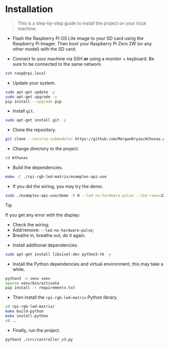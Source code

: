 # Installation

> This is a step-by-step guide to install the project on your local machine.

- Flash the Raspberry Pi OS Lite image to your SD card using the Raspberry Pi Imager. Then boot your Raspberry Pi Zero 2W (or any other model) with the SD card.

- Connect to your machine via SSH **or** using a monitor + keyboard. Be sure to be connected to the same network.

```bash
ssh rasp@rpi.local
```

- Update your system.

```bash
sudo apt-get update -y
sudo apt-get upgrade -y
pip install --upgrade pip
```

- Install `git`.

```bash
sudo apt-get install git -y
```

- Clone the repository.

```bash
git clone --recurse-submodules https://github.com/MorganKryze/Athunas.git
```

- Change directory to the project.

```bash
cd Athunas
```

- Build the dependencies.

```bash
make -C ./rpi-rgb-led-matrix/examples-api-use
```

- If you did the wiring, you may try the demo.

```bash
sudo ./examples-api-use/demo -D 0 --led-no-hardware-pulse --led-rows=32 --led-cols=64
```

> [!TIP]
> If you get any error with the display:
>
> - Check the wiring;
> - Add/remove: `--led-no-hardware-pulse`;
> - Breathe in, breathe out, do it again.

- Install additional dependencies.

```bash
sudo apt-get install libsixel-dev python3-tk -y
```

- Install the Python dependencies and virtual environment, this may take a while.

```bash
python3 -m venv venv
source venv/bin/activate
pip install -r requirements.txt
```

- Then install the `rpi-rgb-led-matrix` Python library.

```bash
cd rpi-rgb-led-matrix/
make build-python
make install-python
cd ..
```

- Finally, run the project.

```bash
python3 ./src/controller_v3.py
```
